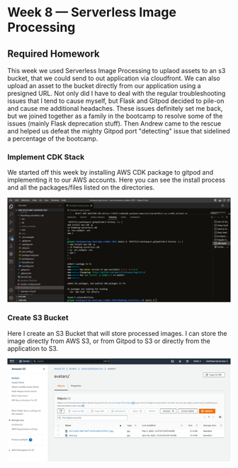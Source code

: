 # Week 8 — Serverless Image Processing

## Required Homework
This week we used Serverless Image Processing to uplaod assets to an s3 bucket, that we could send to out application via cloudfront. We can also upload an asset to the bucket directly from our application using a presigned URL. Not only did I have to deal with the regular troubleshooting issues that I tend to cause myself, but Flask and Gitpod decided to pile-on and cause me additional headaches. These issues definitely set me back, but we joined together as a family in the bootcamp to resolve some of the issues (mainly Flask deprecation stuff). Then Andrew came to the rescue and helped us defeat the mighty Gitpod port "detecting" issue that sidelined a percentage of the bootcamp.

### Implement CDK Stack 
We started off this week by installing AWS CDK package to gitpod and implementing it to our AWS accounts. Here you can see the install process and all the packages/files listed on the directories.  

![screenshot of CDK Implementation](assets/implement-CDK-stack.png)

### Create S3 Bucket 
Here I create an S3 Bucket that will store processed images. I can store the image directly from AWS S3, or from Gitpod to S3 or directly from the application to S3.

![Screenshot of S3 Bucket](assets/S3-bucket.png)
